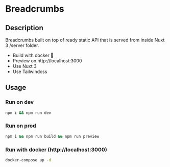 # Breadcrumbs 

## Description
Breadcrumbs built on top of ready static API that is served from inside Nuxt 3 /server folder.

- Build with docker 🚀
- Preview on http://localhost:3000
- Use Nuxt 3
- Use Tailwindcss

## Usage

### Run on dev
```bash
npm i && npm run dev
```

### Run on prod
```bash
npm i && npm run build && npm run preview
```

### Run with docker (http://localhost:3000)
```bash
docker-compose up -d 
```